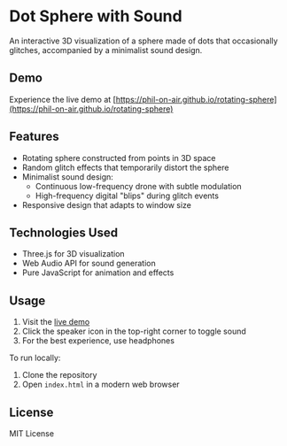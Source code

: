 # Dot Sphere with Sound

An interactive 3D visualization of a sphere made of dots that occasionally glitches, accompanied by a minimalist sound design.

## Demo

Experience the live demo at [https://phil-on-air.github.io/rotating-sphere](https://phil-on-air.github.io/rotating-sphere)

## Features

- Rotating sphere constructed from points in 3D space
- Random glitch effects that temporarily distort the sphere
- Minimalist sound design:
  - Continuous low-frequency drone with subtle modulation
  - High-frequency digital "blips" during glitch events
- Responsive design that adapts to window size

## Technologies Used

- Three.js for 3D visualization
- Web Audio API for sound generation
- Pure JavaScript for animation and effects

## Usage

1. Visit the [live demo](https://phil-on-air.github.io/rotating-sphere)
2. Click the speaker icon in the top-right corner to toggle sound
3. For the best experience, use headphones

To run locally:
1. Clone the repository
2. Open `index.html` in a modern web browser

## License

MIT License 
